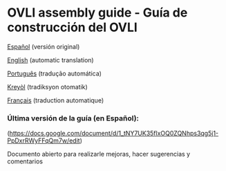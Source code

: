 # OVLI assembly guide - Guía de construcción del OVLI


[Español](https://vuelaendron.github.io/vuela/guia-es.html) (versión original)

[English](https://translate.google.com/translate?sl=es&tl=en&u=https%3A%2F%2Fvuelaendron.github.io%2Fvuela%2Fguia-es.html) (automatic translation)

[Português](https://translate.google.com/translate?sl=es&tl=pt&u=https%3A%2F%2Fvuelaendron.github.io%2Fvuela%2Fguia-es.html) (tradução automática)

[Kreyòl](https://translate.google.com/translate?sl=es&tl=ht&u=https%3A%2F%2Fvuelaendron.github.io%2Fvuela%2Fguia-es.html) (tradiksyon otomatik)

[Français](https://translate.google.com/translate?sl=es&tl=fr&u=https%3A%2F%2Fvuelaendron.github.io%2Fvuela%2Fguia-es.html) (traduction automatique)



### Última versión de la guía (en Español):

(https://docs.google.com/document/d/1_tNY7UK35flxOQ0ZQNhps3qg5j1-PpDxrRWyFFqQm7w/edit)

Documento abierto para realizarle mejoras, hacer sugerencias y comentarios
